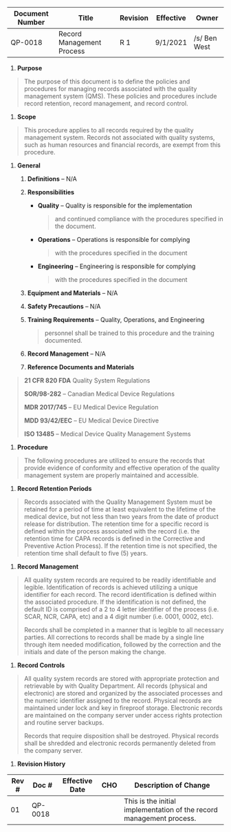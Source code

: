 Document Number|Title|Revision|Effective|Owner
---------------|-------------------------------------|---|----|-----
QP-0018|Record Management Process|R 1|9/1/2021|/s/ Ben West

1.  **Purpose**

> The purpose of this document is to define the policies and procedures
> for managing records associated with the quality management system
> (QMS). These policies and procedures include record retention, record
> management, and record control.

1.  **Scope**

> This procedure applies to all records required by the quality
> management system. Records not associated with quality systems, such
> as human resources and financial records, are exempt from this
> procedure.

1.  **General**

    1.  **Definitions** – N/A

    2.  **Responsibilities**

        -   **Quality** – Quality is responsible for the implementation
            > and continued compliance with the procedures specified in
            > the document.

        -   **Operations** – Operations is responsible for complying
            > with the procedures specified in the document

        -   **Engineering** – Engineering is responsible for complying
            > with the procedures specified in the document

    3.  **Equipment and Materials** – N/A

    4.  **Safety Precautions** – N/A

    5.  **Training Requirements** – Quality, Operations, and Engineering
        > personnel shall be trained to this procedure and the training
        > documented.

    6.  **Record Management** – N/A

    7.  **Reference Documents and Materials**

> **21 CFR 820 FDA** Quality System Regulations
>
> **SOR/98-282** – Canadian Medical Device Regulations
>
> **MDR 2017/745** – EU Medical Device Regulation
>
> **MDD 93/42/EEC** – EU Medical Device Directive
>
> **ISO 13485** – Medical Device Quality Management Systems

1.  **Procedure**

> The following procedures are utilized to ensure the records that
> provide evidence of conformity and effective operation of the quality
> management system are properly maintained and accessible.

1.  **Record Retention Periods**

> Records associated with the Quality Management System must be retained
> for a period of time at least equivalent to the lifetime of the
> medical device, but not less than two years from the date of product
> release for distribution. The retention time for a specific record is
> defined within the process associated with the record (i.e. the
> retention time for CAPA records is defined in the Corrective and
> Preventive Action Process). If the retention time is not specified,
> the retention time shall default to five (5) years.

1.  **Record Management**

> All quality system records are required to be readily identifiable and
> legible. Identification of records is achieved utilizing a unique
> identifier for each record. The record identification is defined
> within the associated procedure. If the identification is not defined,
> the default ID is comprised of a 2 to 4 letter identifier of the
> process (i.e. SCAR, NCR, CAPA, etc) and a 4 digit number (i.e. 0001,
> 0002, etc).
>
> Records shall be completed in a manner that is legible to all
> necessary parties. All corrections to records shall be made by a
> single line through item needed modification, followed by the
> correction and the initials and date of the person making the change.

1.  **Record Controls**

> All quality system records are stored with appropriate protection and
> retrievable by with Quality Department. All records (physical and
> electronic) are stored and organized by the associated processes and
> the numeric identifier assigned to the record. Physical records are
> maintained under lock and key in fireproof storage. Electronic records
> are maintained on the company server under access rights protection
> and routine server backups.
>
> Records that require disposition shall be destroyed. Physical records
> shall be shredded and electronic records permanently deleted from the
> company server.

1.  **Revision History**

| **Rev \#** | **Doc \#** | **Effective Date** | **CHO** | **Description of Change**                                            |
|------------|------------|--------------------|---------|----------------------------------------------------------------------|
| 01         | QP-0018    |                    |         | This is the initial implementation of the record management process. |
